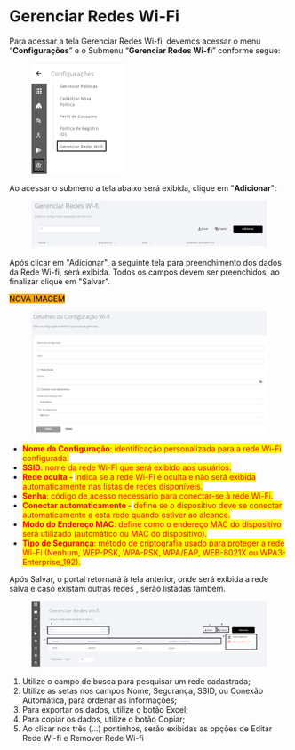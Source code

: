 # Gerenciar Redes Wi-Fi

Para acessar a tela Gerenciar Redes Wi-fi, devemos acessar o menu “**Configurações**” e o Submenu “**Gerenciar Redes Wi-fi**” conforme segue:

<figure><img src="../../.gitbook/assets/Captura de tela 2024-06-03 182401 (1).png" alt="" width="167"><figcaption></figcaption></figure>

Ao acessar o submenu a tela abaixo será exibida, clique em "**Adicionar**":

<figure><img src="../../.gitbook/assets/image (185).png" alt=""><figcaption></figcaption></figure>

Após clicar em "Adicionar", a seguinte tela para preenchimento dos dados da Rede Wi-fi, será exibida. Todos os campos devem ser preenchidos, ao finalizar clique em "Salvar".

<mark style="background-color:orange;">NOVA IMAGEM</mark>

<figure><img src="../../.gitbook/assets/image (186).png" alt=""><figcaption></figcaption></figure>

* <mark style="color:red;">**Nome da Configuração**</mark><mark style="color:red;">: identificação personalizada para a rede Wi-Fi configurada.</mark>
* <mark style="color:red;">**SSID**</mark><mark style="color:red;">: nome da rede Wi-Fi que será exibido aos usuários.</mark>
* <mark style="color:red;">**Rede oculta -**</mark> <mark style="color:red;"></mark><mark style="color:red;">indica se a rede Wi-Fi é oculta e não será exibida automaticamente nas listas de redes disponíveis.</mark>
* <mark style="color:red;">**Senha**</mark><mark style="color:red;">: código de acesso necessário para conectar-se à rede Wi-Fi.</mark>
* <mark style="color:red;">**Conectar automaticamente -**</mark> <mark style="color:red;"></mark><mark style="color:red;">define se o dispositivo deve se conectar automaticamente a esta rede quando estiver ao alcance.</mark>
* <mark style="color:red;">**Modo do Endereço MAC**</mark><mark style="color:red;">: define como o endereço MAC do dispositivo será utilizado (automático ou MAC do dispositivo).</mark>
* <mark style="color:red;">**Tipo de Segurança**</mark><mark style="color:red;">: método de criptografia usado para proteger a rede Wi-Fi (Nenhum, WEP-PSK, WPA-PSK, WPA/EAP, WEB-8021X ou WPA3-Enterprise\_192).</mark>

Após Salvar, o portal retornará à tela anterior, onde será exibida a rede salva e caso existam outras redes , serão listadas também.

<figure><img src="../../.gitbook/assets/Imagem18.png" alt=""><figcaption></figcaption></figure>

1. Utilize o campo de busca para pesquisar um rede cadastrada;
2. Utilize as setas nos campos Nome, Segurança, SSID, ou Conexão Automática, para ordenar as informações;
3. Para exportar os dados, utilize o botão Excel;
4. Para copiar os dados, utilize o botão Copiar;
5. Ao clicar nos três (...) pontinhos, serão exibidas as opções de Editar Rede Wi-fi e Remover Rede Wi-fi
